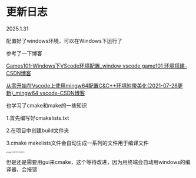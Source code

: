 # 更新日志

2025.1.31

配置好了windows环境，可以在Windows下运行了

参考了一下博客

[Games101-Windows下VScode环境配置_window vscode game101 环境搭建-CSDN博客](https://blog.csdn.net/qq_45967533/article/details/127209639?spm=1001.2101.3001.6661.1&utm_medium=distribute.pc_relevant_t0.none-task-blog-2~default~BlogCommendFromBaidu~PaidSort-1-127209639-blog-130833090.235^v43^pc_blog_bottom_relevance_base2&depth_1-utm_source=distribute.pc_relevant_t0.none-task-blog-2~default~BlogCommendFromBaidu~PaidSort-1-127209639-blog-130833090.235^v43^pc_blog_bottom_relevance_base2&utm_relevant_index=1)

[从零开始在Vscode上使用mingw64配置C&C++环境附带美化(2021-07-26更新)_mingw64 vscode-CSDN博客](https://blog.csdn.net/qq_42709977/article/details/118835411)

也学习了cmake和make的一些知识

1.首先编写好cmakelists.txt

2.在项目中创建build文件夹

3.cmake makelists文件会自动生成一系列的文件用于编译文件

<img src="C:\Users\26659\AppData\Roaming\Typora\typora-user-images\image-20250131235335012.png" alt="image-20250131235335012" style="zoom:25%;" />

但是还是需要用gui来cmake，这个等待改进，因为用终端会自动用windows的编译器，会报错